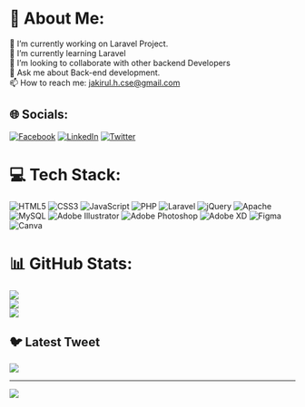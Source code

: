 # 💫 About Me:
🔭 I’m currently working on Laravel Project.<br>🌱 I’m currently learning Laravel<br>👯 I’m looking to collaborate with other backend Developers<br>💬 Ask me about Back-end development.<br>📫 How to reach me: jakirul.h.cse@gmail.com<br>


## 🌐 Socials:
[![Facebook](https://img.shields.io/badge/Facebook-%231877F2.svg?logo=Facebook&logoColor=white)](https://facebook.com/https://www.facebook.com/engineerjakirul/) [![LinkedIn](https://img.shields.io/badge/LinkedIn-%230077B5.svg?logo=linkedin&logoColor=white)](https://linkedin.com/in/https://www.linkedin.com/in/engrjakirul/) [![Twitter](https://img.shields.io/badge/Twitter-%231DA1F2.svg?logo=Twitter&logoColor=white)](https://twitter.com/https://twitter.com/engrJakirul) 

# 💻 Tech Stack:
![HTML5](https://img.shields.io/badge/html5-%23E34F26.svg?style=for-the-badge&logo=html5&logoColor=white) ![CSS3](https://img.shields.io/badge/css3-%231572B6.svg?style=for-the-badge&logo=css3&logoColor=white) ![JavaScript](https://img.shields.io/badge/javascript-%23323330.svg?style=for-the-badge&logo=javascript&logoColor=%23F7DF1E) ![PHP](https://img.shields.io/badge/php-%23777BB4.svg?style=for-the-badge&logo=php&logoColor=white) ![Laravel](https://img.shields.io/badge/laravel-%23FF2D20.svg?style=for-the-badge&logo=laravel&logoColor=white) ![jQuery](https://img.shields.io/badge/jquery-%230769AD.svg?style=for-the-badge&logo=jquery&logoColor=white) ![Apache](https://img.shields.io/badge/apache-%23D42029.svg?style=for-the-badge&logo=apache&logoColor=white) ![MySQL](https://img.shields.io/badge/mysql-%2300f.svg?style=for-the-badge&logo=mysql&logoColor=white) ![Adobe Illustrator](https://img.shields.io/badge/adobeillustrator-%23FF9A00.svg?style=for-the-badge&logo=adobeillustrator&logoColor=white) ![Adobe Photoshop](https://img.shields.io/badge/adobephotoshop-%2331A8FF.svg?style=for-the-badge&logo=adobephotoshop&logoColor=white) ![Adobe XD](https://img.shields.io/badge/Adobe%20XD-470137?style=for-the-badge&logo=Adobe%20XD&logoColor=#FF61F6) 	![Figma](https://img.shields.io/badge/figma-%23F24E1E.svg?style=for-the-badge&logo=figma&logoColor=white) ![Canva](https://img.shields.io/badge/Canva-%2300C4CC.svg?style=for-the-badge&logo=Canva&logoColor=white)
# 📊 GitHub Stats:
![](https://github-readme-stats.vercel.app/api?username=EngrJakirul&theme=merko&hide_border=false&include_all_commits=true&count_private=true)<br/>
![](https://github-readme-streak-stats.herokuapp.com/?user=EngrJakirul&theme=merko&hide_border=false)<br/>
![](https://github-readme-stats.vercel.app/api/top-langs/?username=EngrJakirul&theme=merko&hide_border=false&include_all_commits=true&count_private=true&layout=compact)

## 🐦 Latest Tweet
[![](https://gtce.itsvg.in/api?username=https://twitter.com/engrJakirul)](https://github.com/VishwaGauravIn/github-twitter-card-embed)

---
[![](https://visitcount.itsvg.in/api?id=EngrJakirul&icon=0&color=0)](https://visitcount.itsvg.in)

<!-- Proudly created with GPRM ( https://gprm.itsvg.in ) -->
